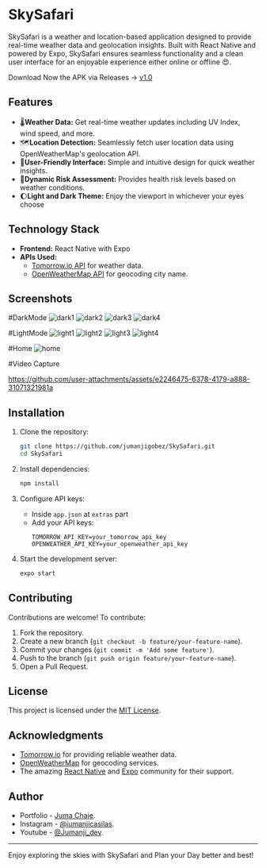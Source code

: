 
# SkySafari

SkySafari is a weather and location-based application designed to provide real-time weather data and geolocation insights. Built with React Native and powered by Expo, SkySafari ensures seamless functionality and a clean user interface for an enjoyable experience either online or offline 😍.

Download Now the APK via Releases -> [v1.0](https://github.com/Jumanjigobez/SkySafari/releases/tag/1.0.0)

## Features

- 🌡️**Weather Data:** Get real-time weather updates including UV Index, wind speed, and more.
- 🗺️**Location Detection:** Seamlessly fetch user location data using OpenWeatherMap's geolocation API.
- 🤳**User-Friendly Interface:** Simple and intuitive design for quick weather insights.
- 🥵**Dynamic Risk Assessment:** Provides health risk levels based on weather conditions.
- 🌔**Light and Dark Theme:** Enjoy the viewport in whichever your eyes choose

## Technology Stack

- **Frontend:** React Native with Expo
- **APIs Used:**
  - [Tomorrow.io API](https://www.tomorrow.io/) for weather data.
  - [OpenWeatherMap API](https://openweathermap.org/api) for geocoding city name.

## Screenshots
  #DarkMode
  ![dark1](https://github.com/user-attachments/assets/8efbd7d0-80bc-46ef-bb31-26071acf6067)  ![dark2](https://github.com/user-attachments/assets/6b5de51d-e677-44ec-b209-be6d0780ec2e)
  ![dark3](https://github.com/user-attachments/assets/ac74761b-c20d-4bcb-9392-ee5514eb8ace)  ![dark4](https://github.com/user-attachments/assets/1366d37f-f7e4-4b11-85eb-71d3537fbe7d)

  #LightMode
  ![light1](https://github.com/user-attachments/assets/bf09e603-cb2d-4e2a-aa1c-d224e007e762)  ![light2](https://github.com/user-attachments/assets/fe051458-a023-4ae0-955f-2f2d867558e0)
![light3](https://github.com/user-attachments/assets/83e1599e-d754-4703-863b-d2724ceee7dc)  ![light4](https://github.com/user-attachments/assets/ce7b82f0-d833-4210-a55b-944e3c32ff8a)

  #Home
  ![home](https://github.com/user-attachments/assets/2a8c90aa-f695-4a75-a59b-17cc177cc304)

  #Video Capture
  

https://github.com/user-attachments/assets/e2246475-6378-4179-a888-31071321981a






## Installation

1. Clone the repository:
   ```bash
   git clone https://github.com/jumanjigobez/SkySafari.git
   cd SkySafari
   ```

2. Install dependencies:
   ```bash
   npm install
   ```

3. Configure API keys:
   - Inside `app.json` at `extras` part
   - Add your API keys:
     ```
     TOMORROW_API_KEY=your_tomorrow_api_key
     OPENWEATHER_API_KEY=your_openweather_api_key
     ```

4. Start the development server:
   ```bash
   expo start
   ```



## Contributing

Contributions are welcome! To contribute:

1. Fork the repository.
2. Create a new branch (`git checkout -b feature/your-feature-name`).
3. Commit your changes (`git commit -m 'Add some feature'`).
4. Push to the branch (`git push origin feature/your-feature-name`).
5. Open a Pull Request.

## License

This project is licensed under the [MIT License](./LICENSE).

## Acknowledgments

- [Tomorrow.io](https://www.tomorrow.io/) for providing reliable weather data.
- [OpenWeatherMap](https://openweathermap.org/) for geocoding services.
- The amazing [React Native](https://reactnative.dev/) and [Expo](https://expo.dev/) community for their support.

## Author

- Portfolio - [Juma Chaje](https://jumanjigobez.github.io/personal_portfolio/).
- Instagram - [@jumanjicasilas](https://instagram.com/@jumanjicasilas).
- Youtube - [@Jumanji_dev](https://youtube.com/@jumanji_dev).
---

Enjoy exploring the skies with SkySafari and Plan your Day better and best!
